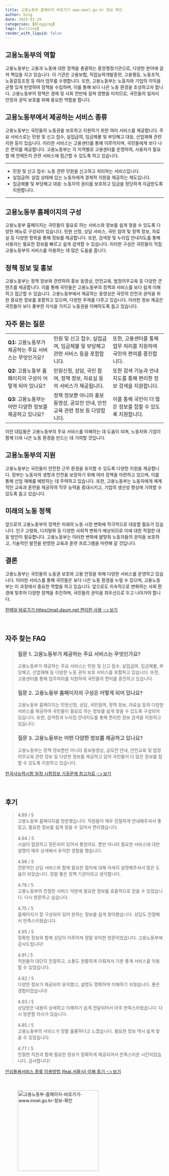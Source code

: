```yaml
---
title: 고용노동부 홈페이지 바로가기 www.moel.go.kr 정보 확인
author: bing
date: 2025-01-29
categories: [Blogging]
tags: [writing]
render_with_liquid: false
---
```



<h2 id='고용노동부_역할'>고용노동부의 역할</h2>

<p>고용노동부는 고용과 노동에 대한 정책을 총괄하는 중앙행정기관으로, 다양한 분야에 걸쳐 책임을 지고 있습니다. 이 기관은 고용보험, 직업능력개발훈련, 고용평등, 노동조직, 노동갈등조정 등 여러 업무를 수행합니다. 또한, 고용노동부는 노동자와 기업의 이익을 균형 있게 반영하여 정책을 수립하며, 이를 통해 보다 나은 노동 환경을 조성하고자 합니다. 고용노동부의 정책은 경제 및 사회 전반에 걸쳐 영향을 미치므로, 국민들의 일자리 안정과 권익 보호를 위해 중요한 역할을 합니다.</p>

<h2 id='고용노동부_서비스_종류'>고용노동부에서 제공하는 서비스 종류</h2>

<p>고용노동부는 국민들의 노동권을 보호하고 지원하기 위한 여러 서비스를 제공합니다. 주요 서비스로는 민원 및 신고 접수, 실업급여, 임금체불 및 부당해고 대응, 산업재해 관련 지원 등이 있습니다. 이러한 서비스는 고용센터를 통해 이루어지며, 국민들에게 보다 나은 편의를 제공합니다. 고용노동부는 각 지역별로 고용센터를 운영하여, 사용자가 필요할 때 언제든지 관련 서비스에 접근할 수 있도록 하고 있습니다.</p>

<hr />

<ul>
    <li>민원 및 신고 접수: 노동 관련 민원을 신고하고 처리하는 서비스입니다.</li>
    <li>실업급여: 실업 상태에 있는 노동자에게 경제적 지원을 제공하는 제도입니다.</li>
    <li>임금체불 및 부당해고 대응: 노동자의 권리를 보호하고 임금을 정당하게 지급받도록 지원합니다.</li>
</ul>

<hr />

<h2 id='고용노동부_홈페이지_구성'>고용노동부 홈페이지의 구성</h2>

<p>고용노동부 홈페이지는 국민들이 필요로 하는 서비스와 정보를 쉽게 찾을 수 있도록 다양한 메뉴로 구성되어 있습니다. 민원 신청, 상담 서비스, 국민 참여 및 정책 정보, 자료실 등 다양한 항목을 통해 정보를 제공합니다. 또한, 검색창 및 누리집 안내지도를 통해 사용자는 필요한 정보를 빠르고 쉽게 검색할 수 있습니다. 이러한 구성은 국민들이 직접 고용노동부의 서비스를 이용하는 데 많은 도움을 줍니다.</p>

<h2 id='정책_정보_및_홍보'>정책 정보 및 홍보</h2>

<p>고용노동부는 정책 정보와 관련하여 홍보 동영상, 안전교육, 법정의무교육 등 다양한 콘텐츠를 제공합니다. 이를 통해 국민들은 고용노동부의 정책과 서비스를 보다 쉽게 이해하고 접근할 수 있습니다. 고용노동부에서 제공하는 동영상은 국민의 안전과 권익을 위한 중요한 정보를 포함하고 있으며, 다양한 주제를 다루고 있습니다. 이러한 정보 제공은 국민들이 보다 풍부한 지식을 가지고 노동권을 이해하도록 돕고 있습니다.</p>

<h2 id='자주_묻는_질문'>자주 묻는 질문</h2>

<table>
    <tr>
        <td><b>Q1:</b> 고용노동부가 제공하는 주요 서비스는 무엇인가요?</td>
        <td>민원 및 신고 접수, 실업급여, 임금체불 및 부당해고 관련 서비스 등을 포함합니다.</td>
        <td>또한, 고용센터를 통해 업무 처리를 지원하여 국민의 편의를 증진합니다.</td>
    </tr>
    <tr>
        <td><b>Q2:</b> 고용노동부 홈페이지의 구성이 어떻게 되어 있나요?</td>
        <td>민원신청, 상담, 국민 참여, 정책 정보, 자료실 등의 서비스가 제공됩니다.</td>
        <td>또한 검색 기능과 안내지도를 통해 편리한 정보 검색을 지원합니다.</td>
    </tr>
    <tr>
        <td><b>Q3:</b> 고용노동부는 어떤 다양한 정보를 제공하고 있나요?</td>
        <td>정책 정보뿐 아니라 홍보동영상, 공모전 안내, 안전교육 관련 정보 등 다양합니다.</td>
        <td>이를 통해 국민이 더 많은 정보를 접할 수 있도록 지원합니다.</td>
    </tr>
</table>

<p>이런 대답들은 고용노동부의 주요 서비스를 이해하는 데 도움이 되며, 노동자와 기업이 함께 더욱 나은 노동 환경을 만드는 데 기여할 것입니다.</p>

<h2 id='고용노동부_지원'>고용노동부의 지원</h2>

<p>고용노동부는 국민들이 안전한 근무 환경을 유지할 수 있도록 다양한 지원을 제공합니다. 정부는 노동자의 생명과 안전을 보장하기 위해 여러 정책을 마련하고 있으며, 이를 통해 산업 재해를 예방하는 데 주력하고 있습니다. 또한, 고용노동부는 노동자에게 체계적인 교육과 훈련을 제공하여 직무 능력을 증대시키고, 기업의 생산성 향상에 기여할 수 있도록 돕고 있습니다.</p>

<h2 id='미래의_노동_정책'>미래의 노동 정책</h2>

<p>앞으로의 고용노동부의 정책은 미래의 노동 시장 변화에 적극적으로 대응할 필요가 있습니다. 인구 고령화, 디지털화 등 다양한 사회적 변화가 예상되므로 이에 대한 적절한 대응 방안이 필요합니다. 고용노동부는 이러한 변화에 발맞춰 노동자들의 권익을 보호하고, 기술적인 발전을 반영한 교육과 훈련 프로그램을 마련해 갈 것입니다.</p>

<h2 id='결론'>결론</h2>

<p>고용노동부는 국민들의 노동권 보호와 고용 안정을 위해 다양한 서비스를 운영하고 있습니다. 이러한 서비스를 통해 국민들은 보다 나은 노동 환경을 누릴 수 있으며, 고용노동부는 이 과정에서 중요한 역할을 하고 있습니다. 앞으로도 지속적으로 변화하는 사회 환경에 맞추어 다양한 정책을 추진하며, 국민들의 권익을 최우선으로 두고 나아가야 합니다.</p>


<p><a class="click-button" title="한메일 바로가기 https//mail.daum.net 편리한 사용" href="https://24nara.github.io/posts/%ED%95%9C%EB%A9%94%EC%9D%BC-%EB%B0%94%EB%A1%9C%EA%B0%80%EA%B8%B0-httpsmail.daum.net-%ED%8E%B8%EB%A6%AC%ED%95%9C-%EC%82%AC%EC%9A%A9/" rel="dofollow">한메일 바로가기 https//mail.daum.net 편리한 사용 👈 보기</a></p><br>
<h2 id='자주_찾는_FAQ'>자주 찾는 FAQ</h2>
<div itemscope="" itemtype="https://schema.org/FAQPage"> 
<blockquote> 
<div itemscope="" itemprop="mainEntity" itemtype="https://schema.org/Question"> 
<h3 itemprop="name">질문 1. 고용노동부가 제공하는 주요 서비스는 무엇인가요?</h3> 
<div itemscope="" itemprop="acceptedAnswer" itemtype="https://schema.org/Answer"> 
<span itemprop="text"> 
<p>고용노동부가 제공하는 주요 서비스는 민원 및 신고 접수, 실업급여, 임금체불, 부당해고, 산업재해 등 다양한 노동 권익 보호 서비스를 포함하고 있습니다. 또한, 고용센터를 통해 업무처리를 지원하여 국민들의 편이를 증진하고 있습니다.</p> 
</span> 
</div> 
</div> 

<div itemscope="" itemprop="mainEntity" itemtype="https://schema.org/Question"> 
<h3 itemprop="name">질문 2. 고용노동부 홈페이지의 구성은 어떻게 되어 있나요?</h3> 
<div itemscope="" itemprop="acceptedAnswer" itemtype="https://schema.org/Answer"> 
<span itemprop="text"> 
<p>고용노동부 홈페이지는 민원신청, 상담, 국민참여, 정책 정보, 자료실 등의 다양한 서비스를 제공하여 국민들이 필요로 하는 정보를 쉽게 찾을 수 있도록 구성되어 있습니다. 또한, 검색창과 누리집 안내지도를 통해 편리한 정보 검색을 지원하고 있습니다.</p> 
</span> 
</div> 
</div> 

<div itemscope="" itemprop="mainEntity" itemtype="https://schema.org/Question"> 
<h3 itemprop="name">질문 3. 고용노동부는 어떤 다양한 정보를 제공하고 있나요?</h3> 
<div itemscope="" itemprop="acceptedAnswer" itemtype="https://schema.org/Answer"> 
<span itemprop="text"> 
<p>고용노동부는 정책 정보뿐만 아니라 홍보동영상, 공모전 안내, 안전교육 및 법정의무교육 관련 정보 등 다양한 정보를 제공하고 있어 국민들이 더 많은 정보를 접할 수 있도록 지원하고 있습니다.</p> 
</span> 
</div> 
</div> 
</blockquote> 
</div>
<p><a class="click-button" title="한국사능력시험 일정 시험정보 기출문제 참고자료" href="https://24nara.github.io/posts/%ED%95%9C%EA%B5%AD%EC%82%AC%EB%8A%A5%EB%A0%A5%EC%8B%9C%ED%97%98-%EC%9D%BC%EC%A0%95-%EC%8B%9C%ED%97%98%EC%A0%95%EB%B3%B4-%EA%B8%B0%EC%B6%9C%EB%AC%B8%EC%A0%9C-%EC%B0%B8%EA%B3%A0%EC%9E%90%EB%A3%8C/" rel="dofollow">한국사능력시험 일정 시험정보 기출문제 참고자료 👈 보기</a></p><br>
<h2 id='후기'>후기</h2>
<div itemscope itemtype="https://schema.org/Product">
  <blockquote>
  <div itemprop="review" itemscope itemtype="https://schema.org/Review">
      <div itemprop="reviewRating" itemscope itemtype="https://schema.org/Rating"> <span itemprop="ratingValue">4.89</span> / <span itemprop="bestRating">5</span> </div>
      <span itemprop="reviewBody">고용노동부 홈페이지를 방문했습니다. 직원들이 매우 친절하게 안내해주셔서 좋았고, 필요한 정보를 쉽게 찾을 수 있어서 편리했습니다.</span>
  </div>
  <br>
  <div itemprop="review" itemscope itemtype="https://schema.org/Review">
      <div itemprop="reviewRating" itemscope itemtype="https://schema.org/Rating"> <span itemprop="ratingValue">4.94</span> / <span itemprop="bestRating">5</span> </div>
      <span itemprop="reviewBody">시설이 깔끔하고 정돈되어 있어서 좋았어요. 뿐만 아니라 필요한 서비스에 대한 설명이 매우 상세해서 유익한 경험을 했습니다.</span>
  </div>
  <br>
  <div itemprop="review" itemscope itemtype="https://schema.org/Review">
      <div itemprop="reviewRating" itemscope itemtype="https://schema.org/Rating"> <span itemprop="ratingValue">4.96</span> / <span itemprop="bestRating">5</span> </div>
      <span itemprop="reviewBody">전문적인 상담 서비스와 함께 필요한 절차에 대해 자세히 설명해주셔서 많은 도움이 되었습니다. 정말 좋은 정책 기관이라고 생각합니다.</span>
  </div>
  <br>
  <div itemprop="review" itemscope itemtype="https://schema.org/Review">
      <div itemprop="reviewRating" itemscope itemtype="https://schema.org/Rating"> <span itemprop="ratingValue">4.78</span> / <span itemprop="bestRating">5</span> </div>
      <span itemprop="reviewBody">고용노동부의 친절한 서비스 덕분에 필요한 정보를 효율적으로 얻을 수 있었습니다. 다시 방문하고 싶습니다.</span>
  </div>
  <br>
  <div itemprop="review" itemscope itemtype="https://schema.org/Review">
      <div itemprop="reviewRating" itemscope itemtype="https://schema.org/Rating"> <span itemprop="ratingValue">4.75</span> / <span itemprop="bestRating">5</span> </div>
      <span itemprop="reviewBody">홈페이지가 잘 구성되어 있어 원하는 정보를 쉽게 찾아봤습니다. 상담도 친절해서 만족스러웠습니다.</span>
  </div>
  <br>
  <div itemprop="review" itemscope itemtype="https://schema.org/Review">
      <div itemprop="reviewRating" itemscope itemtype="https://schema.org/Rating"> <span itemprop="ratingValue">4.95</span> / <span itemprop="bestRating">5</span> </div>
      <span itemprop="reviewBody">정확한 정보와 함께 상담이 이루어져 정말 유익한 방문이었습니다. 고용노동부에 감사드립니다!</span>
  </div>
  <br>
  <div itemprop="review" itemscope itemtype="https://schema.org/Review">
      <div itemprop="reviewRating" itemscope itemtype="https://schema.org/Rating"> <span itemprop="ratingValue">4.91</span> / <span itemprop="bestRating">5</span> </div>
      <span itemprop="reviewBody">직원들이 대단히 친절하고, 소통도 원활하게 이뤄져서 기분 좋게 서비스를 이용할 수 있었습니다.</span>
  </div>
  <br>
  <div itemprop="review" itemscope itemtype="https://schema.org/Review">
      <div itemprop="reviewRating" itemscope itemtype="https://schema.org/Rating"> <span itemprop="ratingValue">4.92</span> / <span itemprop="bestRating">5</span> </div>
      <span itemprop="reviewBody">다양한 정보가 제공되어 유익했고, 설명도 명확하여 이해하기 쉬웠습니다. 좋은 경험이었습니다!</span>
  </div>
  <br>
  <div itemprop="review" itemscope itemtype="https://schema.org/Review">
      <div itemprop="reviewRating" itemscope itemtype="https://schema.org/Rating"> <span itemprop="ratingValue">4.93</span> / <span itemprop="bestRating">5</span> </div>
      <span itemprop="reviewBody">상담받은 내용이 상세하고 이해하기 쉽게 전달되어서 아주 만족스러웠습니다. 다시 방문할 의사가 있습니다.</span>
  </div>
  <br>
  <div itemprop="review" itemscope itemtype="https://schema.org/Review">
      <div itemprop="reviewRating" itemscope itemtype="https://schema.org/Rating"> <span itemprop="ratingValue">4.85</span> / <span itemprop="bestRating">5</span> </div>
      <span itemprop="reviewBody">고용노동부의 서비스가 정말 훌륭하다고 느꼈습니다. 필요한 정보 역시 쉽게 찾을 수 있었습니다.</span>
  </div>
  <br>
  <div itemprop="review" itemscope itemtype="https://schema.org/Review">
      <div itemprop="reviewRating" itemscope itemtype="https://schema.org/Rating"> <span itemprop="ratingValue">4.77</span> / <span itemprop="bestRating">5</span> </div>
      <span itemprop="reviewBody">친절한 직원과 함께 필요한 정보가 정확하게 제공되어서 만족스러운 시간이었습니다. 감사합니다!</span>
  </div>
  </blockquote>
</div>
<p><a class="click-button" title="안심돌봄서비스 종류 이용방법 (feat.서울시) 이해 돕기" href="https://24nara.github.io/posts/%EC%95%88%EC%8B%AC%EB%8F%8C%EB%B4%84%EC%84%9C%EB%B9%84%EC%8A%A4-%EC%A2%85%EB%A5%98-%EC%9D%B4%EC%9A%A9%EB%B0%A9%EB%B2%95-(feat.%EC%84%9C%EC%9A%B8%EC%8B%9C)-%EC%9D%B4%ED%95%B4-%EB%8F%95%EA%B8%B0/" rel="dofollow">안심돌봄서비스 종류 이용방법 (feat.서울시) 이해 돕기 👈 보기</a></p><br>
<figure class="image"><img src="https://24nara.github.io/assets/img/thumbnail/고용노동부-홈페이지-바로가기-www.moel.go.kr-정보-확인.webp" alt="고용노동부-홈페이지-바로가기-www.moel.go.kr-정보-확인" width="256" height="256"></figure>